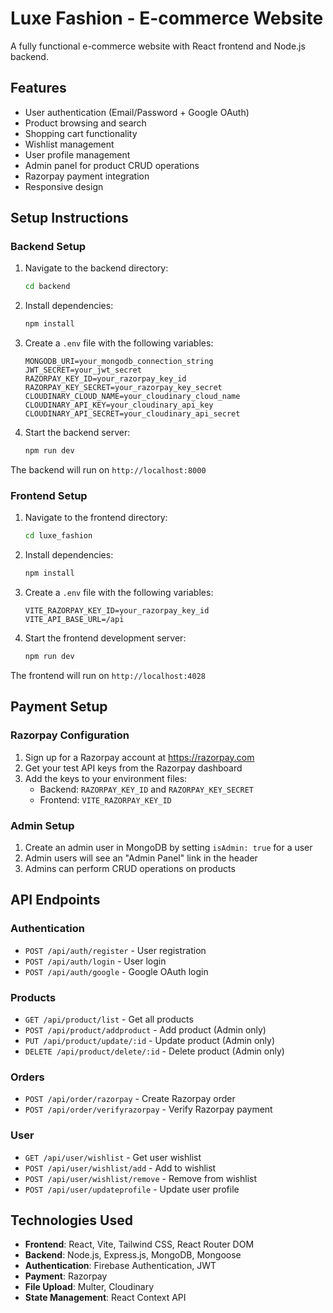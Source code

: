# Luxe Fashion - E-commerce Website

A fully functional e-commerce website with React frontend and Node.js backend.

## Features

- User authentication (Email/Password + Google OAuth)
- Product browsing and search
- Shopping cart functionality
- Wishlist management
- User profile management
- Admin panel for product CRUD operations
- Razorpay payment integration
- Responsive design

## Setup Instructions

### Backend Setup

1. Navigate to the backend directory:
   ```bash
   cd backend
   ```

2. Install dependencies:
   ```bash
   npm install
   ```

3. Create a `.env` file with the following variables:
   ```
   MONGODB_URI=your_mongodb_connection_string
   JWT_SECRET=your_jwt_secret
   RAZORPAY_KEY_ID=your_razorpay_key_id
   RAZORPAY_KEY_SECRET=your_razorpay_key_secret
   CLOUDINARY_CLOUD_NAME=your_cloudinary_cloud_name
   CLOUDINARY_API_KEY=your_cloudinary_api_key
   CLOUDINARY_API_SECRET=your_cloudinary_api_secret
   ```

4. Start the backend server:
   ```bash
   npm run dev
   ```

The backend will run on `http://localhost:8000`

### Frontend Setup

1. Navigate to the frontend directory:
   ```bash
   cd luxe_fashion
   ```

2. Install dependencies:
   ```bash
   npm install
   ```

3. Create a `.env` file with the following variables:
   ```
   VITE_RAZORPAY_KEY_ID=your_razorpay_key_id
   VITE_API_BASE_URL=/api
   ```

4. Start the frontend development server:
   ```bash
   npm run dev
   ```

The frontend will run on `http://localhost:4028`

## Payment Setup

### Razorpay Configuration

1. Sign up for a Razorpay account at https://razorpay.com
2. Get your test API keys from the Razorpay dashboard
3. Add the keys to your environment files:
   - Backend: `RAZORPAY_KEY_ID` and `RAZORPAY_KEY_SECRET`
   - Frontend: `VITE_RAZORPAY_KEY_ID`

### Admin Setup

1. Create an admin user in MongoDB by setting `isAdmin: true` for a user
2. Admin users will see an "Admin Panel" link in the header
3. Admins can perform CRUD operations on products

## API Endpoints

### Authentication
- `POST /api/auth/register` - User registration
- `POST /api/auth/login` - User login
- `POST /api/auth/google` - Google OAuth login

### Products
- `GET /api/product/list` - Get all products
- `POST /api/product/addproduct` - Add product (Admin only)
- `PUT /api/product/update/:id` - Update product (Admin only)
- `DELETE /api/product/delete/:id` - Delete product (Admin only)

### Orders
- `POST /api/order/razorpay` - Create Razorpay order
- `POST /api/order/verifyrazorpay` - Verify Razorpay payment

### User
- `GET /api/user/wishlist` - Get user wishlist
- `POST /api/user/wishlist/add` - Add to wishlist
- `POST /api/user/wishlist/remove` - Remove from wishlist
- `POST /api/user/updateprofile` - Update user profile

## Technologies Used

- **Frontend**: React, Vite, Tailwind CSS, React Router DOM
- **Backend**: Node.js, Express.js, MongoDB, Mongoose
- **Authentication**: Firebase Authentication, JWT
- **Payment**: Razorpay
- **File Upload**: Multer, Cloudinary
- **State Management**: React Context API

